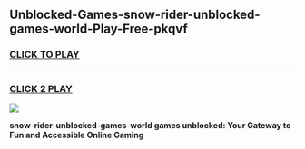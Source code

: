 
## Unblocked-Games-snow-rider-unblocked-games-world-Play-Free-pkqvf
<h3>
<a href="https://premium76.site?title=snow-rider-unblocked-games-world&ref=18A1">CLICK TO PLAY</a></h3>
<hr>

<h3>
<a href="https://premium76.site?title=snow-rider-unblocked-games-world&ref=18A1">CLICK 2 PLAY</a>
  
</h3>

<a href="https://premium76.site?title=snow-rider-unblocked-games-world&ref=18A1"><img src="https://clearcache.store/games.png"></a>


**snow-rider-unblocked-games-world games unblocked: Your Gateway to Fun and Accessible Online Gaming**
